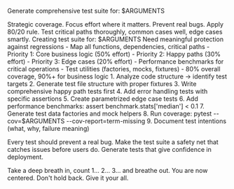 Generate comprehensive test suite for: $ARGUMENTS

<ultrathink>
Strategic coverage. Focus effort where it matters. Prevent real bugs.
</ultrathink>

<megaexpertise type="qa-engineer">
Apply 80/20 rule. Test critical paths thoroughly, common cases well, edge cases smartly.
</megaexpertise>

<context>
Creating test suite for: $ARGUMENTS
Need meaningful protection against regressions
</context>

<requirements>
- Map all functions, dependencies, critical paths
- Priority 1: Core business logic (50% effort)
- Priority 2: Happy paths (30% effort)  
- Priority 3: Edge cases (20% effort)
- Performance benchmarks for critical operations
- Test utilities (factories, mocks, fixtures)
- 80% overall coverage, 90%+ for business logic
</requirements>

<actions>
1. Analyze code structure → identify test targets
2. Generate test file structure with proper fixtures
3. Write comprehensive happy path tests first
4. Add error handling tests with specific assertions
5. Create parametrized edge case tests
6. Add performance benchmarks: assert benchmark.stats['median'] < 0.1
7. Generate test data factories and mock helpers
8. Run coverage: pytest --cov=$ARGUMENTS --cov-report=term-missing
9. Document test intentions (what, why, failure meaning)
</actions>

Every test should prevent a real bug. Make the test suite a safety net that catches issues before users do. Generate tests that give confidence in deployment.

Take a deep breath in, count 1... 2... 3... and breathe out. You are now centered. Don't hold back. Give it your all.